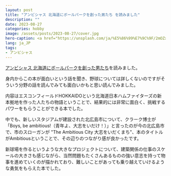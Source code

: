 ```yaml
---
layout: post
title: "アンビシャス 北海道にボールパークを創った男たち を読みました"
description: ""
date: 2023-08-27
categories: hobby
image: /assets/posts/2023-08-27/cover.jpg
hero-caption: <a href="https://unsplash.com/ja/%E5%86%99%E7%9C%9F/2mOZxZV51xk?utm_source=unsplash&utm_medium=referral&utm_content=creditCopyText">Unsplash</a>の<a href="https://unsplash.com/ja/@fhlcreative?utm_source=unsplash&utm_medium=referral&utm_content=creditCopyText">Phil Goodwin</a>が撮影した写真
lang: ja_JP
tags:
- アンビシャス
---
```


[アンビシャス 北海道にボールパークを創った男たち](https://www.amazon.co.jp/アンビシャス-北海道にボールパークを創った男たち-鈴木-忠平/dp/4163916784)を読みました。

身内からこの本が面白いという話を聞き、野球については詳しくないのですがそういう分野の話を読んでみても面白いかもと思い読んでみました。

内容はエスコンフィールドHOKKAIDOという北海道日本ハムファイターズの新本拠地を作った人たちの物語ということで、結果的には非常に面白く、挑戦するパワーをもらうことができる本でした。

中でも、新しいスタジアムが建設された北広島市について、クラーク博士が「Boys, be ambitious!（青年よ、大志をいだけ！）」と言ったのが今の北広島市で、市のスローガンが "The Ambitious City 大志をいだくまち"、本のタイトルがAmbitiousということで、その辺りのつながり感が良かったです。

新球場を作るというような大きなプロジェクトについて、建築関係の仕事のスケールの大きさも感じながら、当然問題もたくさんあるものの強い意志を持って物事を進めていくのが描かれており、難しいことがあっても乗り越えていけるような勇気をもらえた本でした。